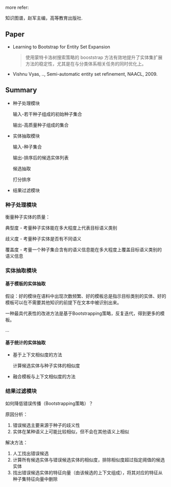 more refer:

知识图谱，赵军主编，高等教育出版社.



## Paper

+ Learning to Bootstrap for Entity Set Expansion 

  > 使用蒙特卡洛树搜索策略的 booststrap 方法有效地提升了实体集扩展方法的稳定性，尤其是在与分类体系相关任务的同时优化上。

+ Vishnu Vyas, .., Semi-automatic entity set refinement, NAACL, 2009.



## Summary

+ 种子处理模块

  输入-若干种子组成的初始种子集合

  输出-高质量种子组成的集合

+ 实体抽取模块

  输入-种子集合

  输出-排序后的候选实体列表

  候选抽取

  打分排序

+ 结果过滤模块

### 种子处理模块

衡量种子实体的质量：

典型度 - 考量种子实体能在多大程度上代表目标语义类别

歧义度 - 考量种子实体是否有不同语义

覆盖度 - 考量一个种子集合含有的语义信息能在多大程度上覆盖目标语义类别的语义信息



### 实体抽取模块

#### 基于模板的实体抽取

假设：好的模块在语料中出现次数频繁、好的模板总是指示目标类别的实体、好的模板可以在不需要其他知识的前提下在文本中被识别出来。

一种最具代表性的改进方法是基于Bootstrapping策略，反复迭代，得到更多的模板。

...







#### 基于统计的实体抽取

+ 基于上下文相似度的方法

  计算候选实体与种子实体的相似度



+ 融合模板与上下文相似度的方法



### 结果过滤模块

如何降低错误传播（Bootstrapping策略）？

原因分析：

1. 错误候选主要来源于种子的歧义性
2. 实体在某种语义上可能比较相似，但不会在其他语义上相似

解决方法：

1. 人工找出错误候选
2. 计算所有候选实体与错误候选实体的相似度，排除相似度超过指定阈值的候选实体
3. 找出错误候选实体的特征向量（由该候选的上下文组成），将其对应的特征从种子集特征向量中删除











